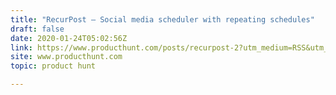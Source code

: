 ```yaml
---
title: "RecurPost — Social media scheduler with repeating schedules"
draft: false
date: 2020-01-24T05:02:56Z
link: https://www.producthunt.com/posts/recurpost-2?utm_medium=RSS&utm_source=hune
site: www.producthunt.com
topic: product hunt  

---
```


